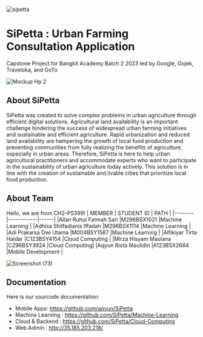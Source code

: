 ![sipetta](https://github.com/SiPetta/SiPetta/assets/154583967/3830b272-5ee1-4bda-9479-c80b717ca226)
# SiPetta : Urban Farming Consultation Application
Capstone Project for Bangkit Academy Batch 2 2023 led by Google, Gojek, Traveloka, and GoTo

![Mockup Hp 2](https://github.com/SiPetta/SiPetta/assets/154583967/b96bb16a-ab04-4636-8f38-8c4963522948)
## About SiPetta
SiPetta was created to solve complex problems in urban agriculture through efficient digital solutions. Agricultural land availability is an important challenge hindering the success of widespread urban farming initiatives and sustainable and efficient agriculture. Rapid urbanization and reduced land availability are hampering the growth of local food production and preventing communities from fully realizing the benefits of agriculture, especially in urban areas. Therefore, SiPetta is here to help urban agricultural practitioners and accommodate experts who want to participate in the sustainability of urban agriculture today actively. This solution is in line with the creation of sustainable and livable cities that prioritize local food production.

## About Team
Hello, we are from CH2-PS399!
| MEMBER | STUDENT ID | PATH |
|--------|------------|------|
|Allan Ruhui Fatmah Sari |M296BSX1021 |Machine Learning |
|Adhisa Shilfadianis Iffadah |M296BSX1114 |Machine Learning |
|Adi Prakarsa Dwi Utama |M004BSY1587 |Machine Learning |
|Alfikiyar Tirta Haidar |C123BSY4154 |Cloud Computing |
|Mirza Hisyam Maulana |C296BSY3924 |Cloud Computing|
|Aqyun Rista Maulidin |A123BSX2684 |Mobile Development |

![Screenshot (73)](https://github.com/SiPetta/SiPetta/assets/154583967/0c78461f-046f-475e-bf23-6b30d5978bd7)
## Documentation
Here is our sourcode documentation:
- Mobile Apps: https://github.com/aqyun/SiPetta
- Machine Learning : https://github.com/SiPetta/Machine-Learning
- Cloud & Backend : https://github.com/SiPetta/Cloud-Computing
- Web Admin : http://35.185.203.218/
